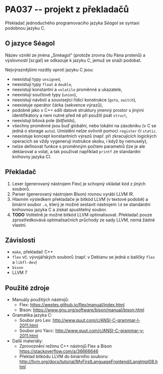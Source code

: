 PA037 -- projekt z překladačů
=============================

Překladač jednoduchého programovacího jazyka *Séagol* se syntaxí podobnou jazyku C.

## O jazyce Séagol

Název vznikl ze jména „Sméagol“ (protože zrovna čtu Pána prstenů) a výslovností
[sɪːgəl] se odkazuje k jazyku C, jemuž se snaží podobat.

Nejvýraznějšími rozdíly oproti jazyku C jsou:

- neexistují typy `unsigned`,
- neexistují typy `float` a `double`,
- neexistují konstantní a `volatile` proměnné a ukazatele,
- neexistují součtové typy (`union`),
- neexistují návěstí a související řídicí konstrukce (`goto`, `switch`),
- neexistuje operátor čárka (sekvence výrazů),
- podobně jako v C++ sdílí datové struktury jmenný prostor s jinými
  identifikátory a není nutné před ně při použití psát `struct`,
- neexistují bitová pole (*bitfields*),
- všechny proměnné jsou buď globální, nebo lokální na zásobníku (v C se jedná
  o storage `auto`). Umístění nelze ovlivnit pomocí `register` či `static`.
- neexistuje koncept konstantních výrazů (např. při zkracujících logických
  operacích se vždy vygenerují instrukce skoku, i když by nemusely),
- nelze definovat funkce s proměnným počtem parametrů (lze je ale deklarovat
  a volat, a tak používat například `printf` ze standardní knihovny jazyka C).

## Překladač

1. Lexer (generovaný nástrojem Flex) je schopný vkládat kód z jiných souborů.
2. Parser (generovaný nástrojem Bison) rovnou vyrábí LLVM IR.
3. Hlavním výsledkem překladače je bitkód LLVM (v textové podobě) a binární
   soubor `.o`, který je možné sestavit nástrojem `ld` se standardní knihovnou
   jazyka C a získat spustitelný soubor.
4. **TODO** Volitelně je možné bitkód LLVM optimalisovat. Překladač pouze zprostředkovává
   optimalisačních průchody ze sady LLVM, nemá žádné vlastní.

## Závislosti

- `make`, překladač C++
- `flex` vč. vývojářských souborů (např. v Debianu se jedná o balíčky `flex`
  a `libfl-dev`)
- `bison`
- LLVM 7

## Použité zdroje

- Manuály použitých nástrojů:
    * Flex: <https://westes.github.io/flex/manual/index.html>
    * Bison: <https://www.gnu.org/software/bison/manual/bison.html>
- Gramatika jazyka C:
    * Soubor pro Lex: <http://www.quut.com/c/ANSI-C-grammar-l-2011.html>
    * Soubor pro Yacc: <http://www.quut.com/c/ANSI-C-grammar-y-2011.html>
- Další materiály:
    * Zprovoznění režimu C++ nástrojů Flex a Bison <https://stackoverflow.com/a/36666646>
    * Překlad bitkódu LLVM do binárního souboru: <http://llvm.org/docs/tutorial/MyFirstLanguageFrontend/LangImpl08.html>
